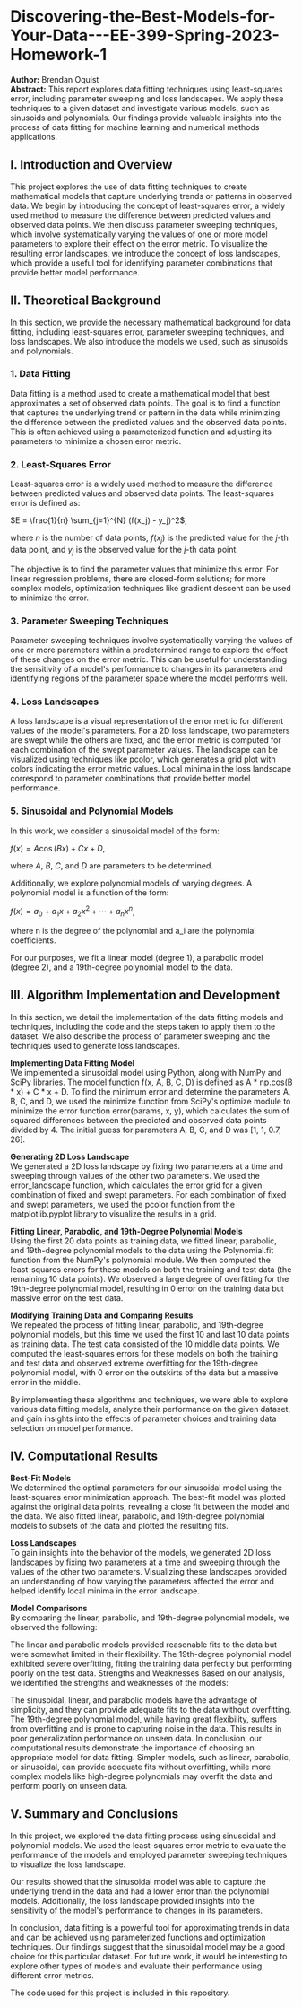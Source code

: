 # Discovering-the-Best-Models-for-Your-Data---EE-399-Spring-2023-Homework-1
**Author:** Brendan Oquist <br>
**Abstract:** This report explores data fitting techniques using least-squares error, including parameter sweeping and loss landscapes. We apply these techniques to a given dataset and investigate various models, such as sinusoids and polynomials. Our findings provide valuable insights into the process of data fitting for machine learning and numerical methods applications.

## I. Introduction and Overview
This project explores the use of data fitting techniques to create mathematical models that capture underlying trends or patterns in observed data. We begin by introducing the concept of least-squares error, a widely used method to measure the difference between predicted values and observed data points. We then discuss parameter sweeping techniques, which involve systematically varying the values of one or more model parameters to explore their effect on the error metric. To visualize the resulting error landscapes, we introduce the concept of loss landscapes, which provide a useful tool for identifying parameter combinations that provide better model performance.

## II. Theoretical Background
In this section, we provide the necessary mathematical background for data fitting, including least-squares error, parameter sweeping techniques, and loss landscapes. We also introduce the models we used, such as sinusoids and polynomials.

### 1. **Data Fitting** 
Data fitting is a method used to create a mathematical model that best approximates a set of observed data points. The goal is to find a function that captures the underlying trend or pattern in the data while minimizing the difference between the predicted values and the observed data points. This is often achieved using a parameterized function and adjusting its parameters to minimize a chosen error metric.

### 2. **Least-Squares Error** 
Least-squares error is a widely used method to measure the difference between predicted values and observed data points. The least-squares error is defined as:

$E = \frac{1}{n} \sum_{j=1}^{N} (f(x_j) - y_j)^2$,

where $n$ is the number of data points, $f(x_j)$ is the predicted value for the $j$-th data point, and $y_j$ is the observed value for the $j$-th data point.

The objective is to find the parameter values that minimize this error. For linear regression problems, there are closed-form solutions; for more complex models, optimization techniques like gradient descent can be used to minimize the error.

### 3. **Parameter Sweeping Techniques** 
Parameter sweeping techniques involve systematically varying the values of one or more parameters within a predetermined range to explore the effect of these changes on the error metric. This can be useful for understanding the sensitivity of a model's performance to changes in its parameters and identifying regions of the parameter space where the model performs well.

### 4. **Loss Landscapes** 
A loss landscape is a visual representation of the error metric for different values of the model's parameters. For a 2D loss landscape, two parameters are swept while the others are fixed, and the error metric is computed for each combination of the swept parameter values. The landscape can be visualized using techniques like pcolor, which generates a grid plot with colors indicating the error metric values. Local minima in the loss landscape correspond to parameter combinations that provide better model performance.

### 5. **Sinusoidal and Polynomial Models** 
In this work, we consider a sinusoidal model of the form:

$f(x) = A \cos(Bx) + Cx + D$,

where $A$, $B$, $C$, and $D$ are parameters to be determined.

Additionally, we explore polynomial models of varying degrees. A polynomial model is a function of the form:

$f(x) = a_0 + a_1 x + a_2 x^2 + \cdots + a_n x^n$,

where n is the degree of the polynomial and a_i are the polynomial coefficients.

For our purposes, we fit a linear model (degree 1), a parabolic model (degree 2), and a 19th-degree polynomial model to the data.

## III. Algorithm Implementation and Development
In this section, we detail the implementation of the data fitting models and techniques, including the code and the steps taken to apply them to the dataset. We also describe the process of parameter sweeping and the techniques used to generate loss landscapes.

**Implementing Data Fitting Model** <br>
We implemented a sinusoidal model using Python, along with NumPy and SciPy libraries. The model function f(x, A, B, C, D) is defined as A * np.cos(B * x) + C * x + D. To find the minimum error and determine the parameters A, B, C, and D, we used the minimize function from SciPy's optimize module to minimize the error function error(params, x, y), which calculates the sum of squared differences between the predicted and observed data points divided by 4. The initial guess for parameters A, B, C, and D was [1, 1, 0.7, 26].
<br>

**Generating 2D Loss Landscape** <br>
We generated a 2D loss landscape by fixing two parameters at a time and sweeping through values of the other two parameters. We used the error_landscape function, which calculates the error grid for a given combination of fixed and swept parameters. For each combination of fixed and swept parameters, we used the pcolor function from the matplotlib.pyplot library to visualize the results in a grid.

**Fitting Linear, Parabolic, and 19th-Degree Polynomial Models** <br>
Using the first 20 data points as training data, we fitted linear, parabolic, and 19th-degree polynomial models to the data using the Polynomial.fit function from the NumPy's polynomial module. We then computed the least-squares errors for these models on both the training and test data (the remaining 10 data points). We observed a large degree of overfitting for the 19th-degree polynomial model, resulting in 0 error on the training data but massive error on the test data.

**Modifying Training Data and Comparing Results** <br>
We repeated the process of fitting linear, parabolic, and 19th-degree polynomial models, but this time we used the first 10 and last 10 data points as training data. The test data consisted of the 10 middle data points. We computed the least-squares errors for these models on both the training and test data and observed extreme overfitting for the 19th-degree polynomial model, with 0 error on the outskirts of the data but a massive error in the middle.

By implementing these algorithms and techniques, we were able to explore various data fitting models, analyze their performance on the given dataset, and gain insights into the effects of parameter choices and training data selection on model performance.

## IV. Computational Results
**Best-Fit Models** <br>
We determined the optimal parameters for our sinusoidal model using the least-squares error minimization approach. The best-fit model was plotted against the original data points, revealing a close fit between the model and the data. We also fitted linear, parabolic, and 19th-degree polynomial models to subsets of the data and plotted the resulting fits.

**Loss Landscapes** <br>
To gain insights into the behavior of the models, we generated 2D loss landscapes by fixing two parameters at a time and sweeping through the values of the other two parameters. Visualizing these landscapes provided an understanding of how varying the parameters affected the error and helped identify local minima in the error landscape.

**Model Comparisons** <br>
By comparing the linear, parabolic, and 19th-degree polynomial models, we observed the following:

The linear and parabolic models provided reasonable fits to the data but were somewhat limited in their flexibility.
The 19th-degree polynomial model exhibited severe overfitting, fitting the training data perfectly but performing poorly on the test data.
Strengths and Weaknesses
Based on our analysis, we identified the strengths and weaknesses of the models:

The sinusoidal, linear, and parabolic models have the advantage of simplicity, and they can provide adequate fits to the data without overfitting.
The 19th-degree polynomial model, while having great flexibility, suffers from overfitting and is prone to capturing noise in the data. This results in poor generalization performance on unseen data.
In conclusion, our computational results demonstrate the importance of choosing an appropriate model for data fitting. Simpler models, such as linear, parabolic, or sinusoidal, can provide adequate fits without overfitting, while more complex models like high-degree polynomials may overfit the data and perform poorly on unseen data.

## V. Summary and Conclusions
In this project, we explored the data fitting process using sinusoidal and polynomial models. We used the least-squares error metric to evaluate the performance of the models and employed parameter sweeping techniques to visualize the loss landscape. <br>

Our results showed that the sinusoidal model was able to capture the underlying trend in the data and had a lower error than the polynomial models. Additionally, the loss landscape provided insights into the sensitivity of the model's performance to changes in its parameters. <br>

In conclusion, data fitting is a powerful tool for approximating trends in data and can be achieved using parameterized functions and optimization techniques. Our findings suggest that the sinusoidal model may be a good choice for this particular dataset. For future work, it would be interesting to explore other types of models and evaluate their performance using different error metrics. <br>

The code used for this project is included in this repository.
